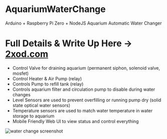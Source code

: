 # AquariumWaterChange
Arduino + Raspberry Pi Zero + NodeJS Aquarium Automatic Water Changer

# Full Details & Write Up Here -> [2xod.com](http://2xod.com/articles/aquarium-fish-tank-arduino-raspberry-pi-diy-water-change/)

* Control Valve for draining aquarium (permanent siphon, solenoid valve, mosfet)
* Control Heater & Air Pump (relay)
* Controls Pump to refill tank (relay)
* Controls aquarium filter and circulation pump to disable during water changes
* Level Sensors are used to prevent overfilling or running pump dry (solid state optical water sensors)
* Temperature sensors are used to match water temperature in water storage to aquarium
* Mobile Friendly Web UI to view status and control everything

![water change screenshot](https://user-images.githubusercontent.com/3945391/93732572-8c422500-fb97-11ea-9afd-7b72fbe3de01.png)


